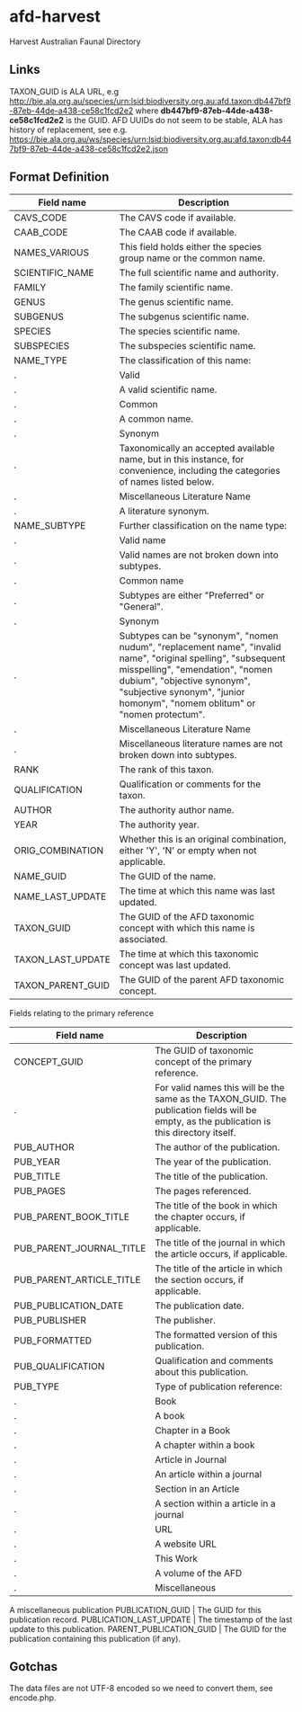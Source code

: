 # afd-harvest
Harvest Australian Faunal Directory

## Links

TAXON_GUID is ALA URL, e.g http://bie.ala.org.au/species/urn:lsid:biodiversity.org.au:afd.taxon:db447bf9-87eb-44de-a438-ce58c1fcd2e2 where **db447bf9-87eb-44de-a438-ce58c1fcd2e2** is the GUID. AFD UUIDs do not seem to be stable, ALA has history of replacement, see e.g. https://bie.ala.org.au/ws/species/urn:lsid:biodiversity.org.au:afd.taxon:db447bf9-87eb-44de-a438-ce58c1fcd2e2.json

## Format Definition

Field name | Description
-- | --
CAVS_CODE | The CAVS code if available.
CAAB_CODE | The CAAB code if available.
NAMES_VARIOUS | This field holds either the species group name or the common name.
SCIENTIFIC_NAME | The full scientific name and authority.
FAMILY | The family scientific name.
GENUS | The genus scientific name.
SUBGENUS | The subgenus scientific name.
SPECIES | The species scientific name.
SUBSPECIES | The subspecies scientific name.
NAME_TYPE | The classification of this name:
. | Valid
. | A valid scientific name.
. | Common
. | A common name.
. | Synonym
. | Taxonomically an accepted available name, but in this instance, for convenience, including the categories of names listed below.
. | Miscellaneous Literature Name
. | A literature synonym.
NAME_SUBTYPE | Further classification on the name type:
. | Valid name
. | Valid names are not broken down into subtypes.
. | Common name
. | Subtypes are either "Preferred" or "General".
. | Synonym
. | Subtypes can be "synonym", "nomen nudum", "replacement name", "invalid name", "original spelling", "subsequent misspelling", "emendation", "nomen dubium", "objective synonym", "subjective synonym", "junior homonym", "nomem oblitum" or "nomen protectum".
. | Miscellaneous Literature Name
. | Miscellaneous literature names are not broken down into subtypes.
RANK | The rank of this taxon.
QUALIFICATION | Qualification or comments for the taxon.
AUTHOR | The authority author name.
YEAR | The authority year.
ORIG_COMBINATION | Whether this is an original combination, either 'Y', 'N' or empty when not applicable.
NAME_GUID | The GUID of the name.
NAME_LAST_UPDATE | The time at which this name was last updated.
TAXON_GUID | The GUID of the AFD taxonomic concept with which this name is associated.
TAXON_LAST_UPDATE | The time at which this taxonomic concept was last updated.
TAXON_PARENT_GUID | The GUID of the parent AFD taxonomic concept.

Fields relating to the primary reference

Field name | Description
-- | --
CONCEPT_GUID | The GUID of taxonomic concept of the primary reference.
. | For valid names this will be the same as the TAXON_GUID. The publication fields will be empty, as the publication is this directory itself.
PUB_AUTHOR | The author of the publication.
PUB_YEAR | The year of the publication.
PUB_TITLE | The title of the publication.
PUB_PAGES | The pages referenced.
PUB_PARENT_BOOK_TITLE | The title of the book in which the chapter occurs, if applicable.
PUB_PARENT_JOURNAL_TITLE | The title of the journal in which the article occurs, if applicable.
PUB_PARENT_ARTICLE_TITLE | The title of the article in which the section occurs, if applicable.
PUB_PUBLICATION_DATE | The publication date.
PUB_PUBLISHER | The publisher.
PUB_FORMATTED | The formatted version of this publication.
PUB_QUALIFICATION | Qualification and comments about this publication.
PUB_TYPE | Type of publication reference:
. | Book
. | A book
. | Chapter in a Book
. | A chapter within a book
. | Article in Journal
. | An article within a journal
. | Section in an Article
. | A section within a article in a journal
. | URL
. | A website URL
. | This Work
. | A volume of the AFD
. | Miscellaneous
A miscellaneous publication
PUBLICATION_GUID | The GUID for this publication record.
PUBLICATION_LAST_UPDATE | The timestamp of the last update to this publication.
PARENT_PUBLICATION_GUID | The GUID for the publication containing this publication (if any).

## Gotchas

The data files are not UTF-8 encoded so we need to convert them, see encode.php.